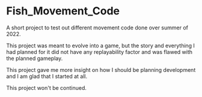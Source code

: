# Fish_Movement_Code
A short project to test out different movement code done over summer of 2022.

This project was meant to evolve into a game, but the story and everything I had planned for it did not have any replayability factor and was flawed with the planned gameplay.

This project gave me more insight on how I should be planning development and I am glad that I started at all.

This project won't be continued.
